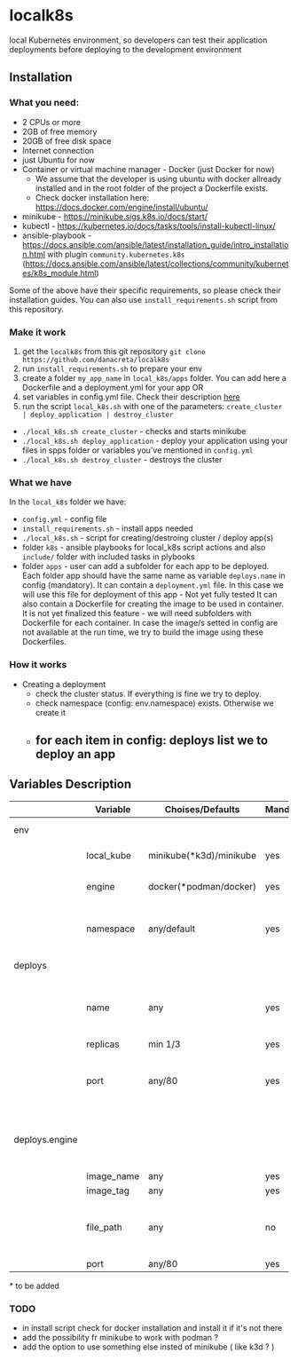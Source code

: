 # localk8s

local Kubernetes environment, so developers can test their application deployments before deploying to the development environment

## Installation

### What you need:
- 2 CPUs or more
- 2GB of free memory
- 20GB of free disk space
- Internet connection
- just Ubuntu for now
- Container or virtual machine manager - Docker (just Docker for now) 
    * We assume that the developer is using ubuntu with docker allready installed and in the root folder of the project a Dockerfile exists.
    * Check docker installation here: https://docs.docker.com/engine/install/ubuntu/
- minikube - https://minikube.sigs.k8s.io/docs/start/
- kubectl - https://kubernetes.io/docs/tasks/tools/install-kubectl-linux/
- ansible-playbook - https://docs.ansible.com/ansible/latest/installation_guide/intro_installation.html with plugin `community.kubernetes.k8s` (https://docs.ansible.com/ansible/latest/collections/community/kubernetes/k8s_module.html)

Some of the above have their specific requirements, so please check their installation guides.
You can also use `install_requirements.sh` script from this repository.

### Make it work
1. get the `localk8s` from this git repository
   `git clone https://github.com/danacreta/localk8s`
2. run `install_requirements.sh` to prepare your env
3. create a folder `my_app_name` in `local_k8s/apps` folder. You can add here a Dockerfile and a deployment.yml for your app OR
4. set variables in config.yml file. Check their description <a href="#variables-description">here</a>
5. run the script `local_k8s.sh` with one of the parameters: `create_cluster | deploy_application | destroy_cluster`
- `./local_k8s.sh create_cluster` - checks and starts minikube
- `./local_k8s.sh deploy_application` - deploy your application using your files in spps folder or variables you've mentioned in `config.yml`
- `./local_k8s.sh destroy_cluster` - destroys the cluster

### What we have
In the `local_k8s` folder we have:
 - `config.yml` - config file
 - `install_requirements.sh` - install apps needed
 - `./local_k8s.sh` - script for creating/destroing cluster / deploy app(s)
 - folder `k8s` - ansible playbooks for local_k8s script actions and also `include/` folder with included tasks in plybooks
 - folder `apps` - user can add a subfolder for each app to be deployed. Each folder app should have the same name as variable `deploys.name` in config (mandatory).
   It can contain a `deployment.yml` file. In this case we will use this file for deployment of this app - Not yet fully tested
   It can also contain a Dockerfile for creating the image to be used in container. It is not yet finalized this feature - we will need subfolders with Dockerfile for each container. In case the image/s setted in config are not available at the run time, we try to build the image using these Dockerfiles.
   
### How it works
- Creating a deployment
   - check the cluster status. If everything is fine we try to deploy.
   - check namespace (config: env.namespace) exists. Otherwise we create it
   - for each item in config: deploys list we to deploy an app
      - 

## Variables Description
|                	| Variable   	| Choises/Defaults        	| Mandatory 	| Description                                               	|
|----------------	|------------	|-------------------------	|-----------	|-----------------------------------------------------------	|
| env            	|            	|                         	|           	| global variables                                          	|
|                	| local_kube 	| minikube(\*k3d)/minikube | yes       	| local Kubernetes                                          	|
|                	| engine     	| docker(\*podman/docker)  | yes       	| container engine to be used                               	|
|                	| namespace  	| any/default             	| yes       	| namespace to be used for deployment                       	|
| deploys        	|            	|                         	|           	| list of apps to be deployed                               	|
|                	| name       	| any                     	| yes       	| name of deployment. Used for app name, service name       	|
|                	| replicas   	| min 1/3                 	| yes       	|                                                           	|
|                	| port       	| any/80                  	| yes       	| service port. Not yet functional. We might need a list    	|
| deploys.engine 	|            	|                         	|           	| A list of vars for multiple containers used in deployment 	|
|                	| image_name 	| any                     	| yes       	|                                                           	|
|                	| image_tag  	| any                     	| yes       	|                                                           	|
|                	| file_path  	| any                     	| no        	| path to Dockerfile if we have to build the image          	|
|                	| port       	| any/80                  	| yes       	| containerPort                                             	|

\* to be added

### TODO
- in install script check for docker installation and install it if it's not there
- add the possibility fr minikube to work with podman ?
- add the option to use something else insted of minikube ( like k3d ? )
